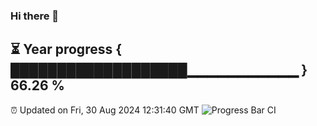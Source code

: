 ### Hi there 👋
⏳ Year progress { ███████████████████▁▁▁▁▁▁▁▁▁▁▁ } 66.26 %
---
⏰ Updated on Fri, 30 Aug 2024 12:31:40 GMT
![Progress Bar CI](https://github.com/liununu/liununu/workflows/Progress%20Bar%20CI/badge.svg)
